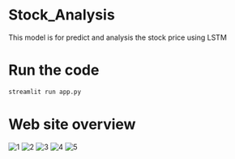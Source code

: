 # Stock_Analysis
This model is for predict and analysis  the stock price using LSTM  

# Run the code
```bash
streamlit run app.py
```

# Web site overview


![1](https://github.com/Bishal0416/Stock_Analysis/assets/128973794/3c7034ec-2947-4221-b439-b794830d0fdd)
![2](https://github.com/Bishal0416/Stock_Analysis/assets/128973794/d7c050bf-aba9-4524-96db-7a6648118a27)
![3](https://github.com/Bishal0416/Stock_Analysis/assets/128973794/90e31148-f30b-40a1-a1de-18d0b8c73c8b)
![4](https://github.com/Bishal0416/Stock_Analysis/assets/128973794/f93f99d6-53fa-45f6-9156-eacf351eaad7)
![5](https://github.com/Bishal0416/Stock_Analysis/assets/128973794/d3a57cff-ea3b-4823-87de-14a9677577a3)
